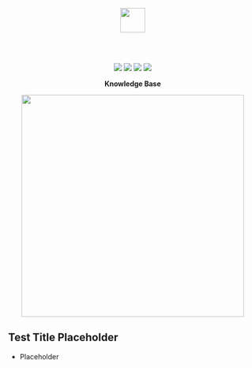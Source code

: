 <p align="center">
  <img src="https://i.imgur.com/vZaCl0Z.png" width="50">
</p>
  
<br>
<br>
  
<p align="center">
  <img src="https://i.imgur.com/HgLo1xT.png">
  <img src="https://i.imgur.com/Lrt8G0O.png">
  <img src="https://i.imgur.com/UWlAG68.png">
  <img src="https://img.shields.io/docker/v/slatedocs/slate?sort=semver">
</p>

<p align="center"><b> Knowledge Base </b></p>

<p align="center">
  <img src="https://i.imgur.com/EBSeQGz.png" width=450>
</p>


Test Title Placeholder
---------------------------------

* Placeholder





